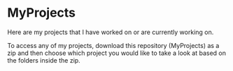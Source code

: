 # MyProjects
Here are my projects that I have worked on or are currently working on.

To access any of my projects, download this repository (MyProjects) as a zip and then choose which project you would like to take a look at based on the folders
inside the zip. 
